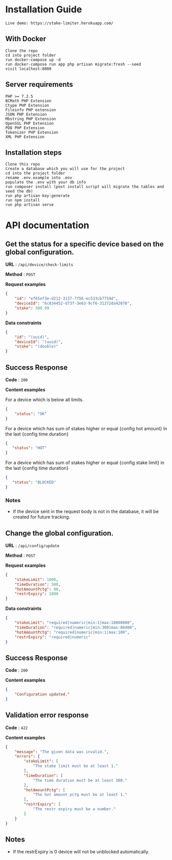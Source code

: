 # Installation Guide
    Live demo: https://stake-limiter.herokuapp.com/

## With Docker
    Clone the repo
    cd into project folder
    run docker-compose up -d
    run docker-compose run app php artisan migrate:fresh --seed
    visit localhost:8080

## Server requirements
    PHP >= 7.2.5
    BCMath PHP Extension
    Ctype PHP Extension
    Fileinfo PHP extension
    JSON PHP Extension
    Mbstring PHP Extension
    OpenSSL PHP Extension
    PDO PHP Extension
    Tokenizer PHP Extension
    XML PHP Extension

## Installation steps
    Clone this repo
    Create a database which you will use for the project
    cd into the project folder
    rename .env.example into .env
    populate the .env with your db info
    run composer install (post install script will migrate the tables and seed the db)
    run php artisan key:generate
    run npm install
    run php artisan serve


# API documentation

## Get the status for a specific device based on the global configuration.

**URL** : `/api/device/check-limits`

**Method** : `POST`

**Request examples**

```json
{
    "id": "ef65ef3e-d212-3137-7f56-ec533cb7759d",
    "deviceId": "6c834452-d73f-3e63-9cf6-31372da42078",
    "stake": 300.99
}
```

**Data constraints**

```json
{
    "id": "(uuid)",
    "deviceId": "(uuid)",
    "stake": "(double)"
}
```

## Success Response

**Code** : `200`

**Content examples**

For a device which is below all limits.

```json
{
    "status": "OK"
}
```

For a device which has sum of stakes higher or equal {config hot amount} in the last {config time duration}

```json
{
   "status": "HOT"
}
```

For a device which has sum of stakes higher or equal {config stake limit} in the last {config time duration}

```json
{
   "status": "BLOCKED"
}
```

### Notes

* If the device sent in the request body is not in the database, it will be created for future tracking.


## Change the global configuration.

**URL** : `/api/config/update`

**Method** : `POST`

**Request examples**

```json
{
    "stakeLimit": 1000,
    "timeDuration": 500,
    "hotAmountPctg": 80,
    "restrExpiry": 1800
}
```

**Data constraints**

```json
{
    "stakeLimit": "required|numeric|min:1|max:10000000",
    "timeDuration": "required|numeric|min:300|max:86400",
    "hotAmountPctg": "required|numeric|min:1|max:100",
    "restrExpiry": "required|numeric"
}
```

## Success Response

**Code** : `200`

**Content examples**


```json
{
    "Configuration updated."
}
```

## Validation error response

**Code** : `422`

**Content examples**


```json
{
    "message": "The given data was invalid.",
    "errors": {
        "stakeLimit": [
            "The stake limit must be at least 1."
        ],
        "timeDuration": [
            "The time duration must be at least 300."
        ],
        "hotAmountPctg": [
            "The hot amount pctg must be at least 1."
        ],
        "restrExpiry": [
            "The restr expiry must be a number."
        ]
    }
}
```

## Notes

* If the restrExpiry is 0 device will not be unblocked automatically.
